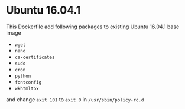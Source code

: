 # Ubuntu 16.04.1

This Dockerfile add following packages to existing Ubuntu 16.04.1 base image
- `wget`
- `nano`
- `ca-certificates`
- `sudo`
- `cron`
- `python`
- `fontconfig`
- `wkhtmltox`

and change `exit 101` to `exit 0` in `/usr/sbin/policy-rc.d`
